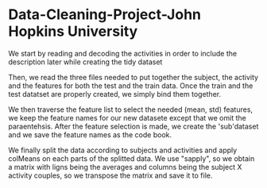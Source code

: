 Data-Cleaning-Project-John Hopkins University
=====================

We start by reading and decoding the activities in order to include the description later while creating the tidy dataset 

Then, we read the three files needed to put together the subject, the activity and the features for both the test and the train data. Once the train and the test datatset are properly created, we simply bind them together.

We then traverse the feature list to select the needed (mean, std) features, we keep the feature names for our new datasete except that we omit the paraentehsis.
After the feature selection is made, we create the  'sub'dataset and we save the feature names as the code book.

We finally split the data according to subjects and activities and apply colMeans on each parts of the splitted data.
We use "sapply", so we obtain a matrix with ligns being the averages and columns being the subject X activity couples, so we transpose the matrix and save it to file.


